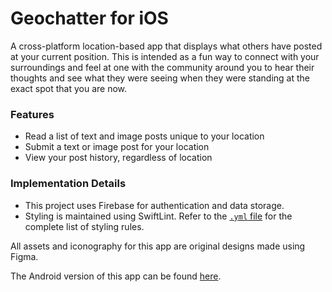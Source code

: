 # Geochatter for iOS
A cross-platform location-based app that displays what others have posted at your current position. This is intended as a fun way to connect with your surroundings and feel at one with the community around you to hear their thoughts and see what they were seeing when they were standing at the exact spot that you are now.

### Features
* Read a list of text and image posts unique to your location
* Submit a text or image post for your location
* View your post history, regardless of location

### Implementation Details
* This project uses Firebase for authentication and data storage.
* Styling is maintained using SwiftLint. Refer to the [`.yml` file](https://github.com/jerielng/geochatter-ios/blob/master/.swiftlint.yml) for the complete list of styling rules.

All assets and iconography for this app are original designs made using Figma.

The Android version of this app can be found [here](https://github.com/jerielng/geochatter-android).

